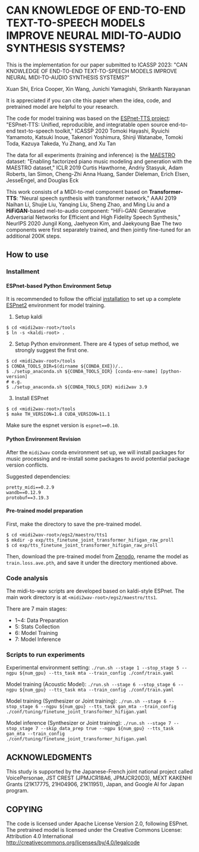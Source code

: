 # CAN KNOWLEDGE OF END-TO-END TEXT-TO-SPEECH MODELS IMPROVE NEURAL MIDI-TO-AUDIO SYNTHESIS SYSTEMS?

This is the implementation for our paper submitted to ICASSP 2023:
"CAN KNOWLEDGE OF END-TO-END TEXT-TO-SPEECH MODELS IMPROVE NEURAL MIDI-TO-AUDIO SYNTHESIS SYSTEMS?"

Xuan Shi, Erica Cooper, Xin Wang, Junichi Yamagishi, Shrikanth Narayanan

It is appreciated if you can cite this paper when the idea, code, and pretrained model are helpful to your research.

The code for model training was based on the [ESPnet-TTS project](https://github.com/espnet/espnet):
"ESPnet-TTS: Unified, reproducible, and integratable open source end-to-end text-to-speech toolkit," ICASSP 2020
Tomoki Hayashi, Ryuichi Yamamoto, Katsuki Inoue, Takenori Yoshimura, Shinji Watanabe, Tomoki Toda, Kazuya Takeda, Yu Zhang, and Xu Tan

The data for all experiments (training and inference) is the [MAESTRO](https://magenta.tensorflow.org/datasets/maestro) dataset:
"Enabling factorized piano music modeling and generation with the MAESTRO dataset," ICLR 2019
Curtis Hawthorne, Andriy Stasyuk, Adam Roberts, Ian Simon, Cheng-Zhi Anna Huang, Sander Dieleman, Erich Elsen, JesseEngel, and Douglas Eck

This work consists of a MIDI-to-mel component based on **Transformer-TTS**:
"Neural speech synthesis with transformer network," AAAI 2019
Naihan Li, Shujie Liu, Yanqing Liu, Sheng Zhao, and Ming Liu
and a **HiFiGAN**-based mel-to-audio component:
"HiFi-GAN: Generative Adversarial Networks for Efficient and High Fidelity Speech Synthesis," NeurIPS 2020
Jungil Kong, Jaehyeon Kim, and Jaekyoung Bae
The two components were first separately trained, and then jointly fine-tuned for an additional 200K steps.


## How to use

### Installment

#### ESPnet-based Python Environment Setup

It is recommended to follow the official [installation](https://espnet.github.io/espnet/installation.html) to set up a complete [ESPnet2](https://github.com/espnet/espnet) environment for model training.

1. Setup kaldi

```
$ cd <midi2wav-root>/tools
$ ln -s <kaldi-root> .
```

2. Setup Python environment. There are 4 types of setup method, we strongly suggest the first one.
```
$ cd <midi2wav-root>/tools
$ CONDA_TOOLS_DIR=$(dirname ${CONDA_EXE})/..
$ ./setup_anaconda.sh ${CONDA_TOOLS_DIR} [conda-env-name] [python-version]
# e.g.
$ ./setup_anaconda.sh ${CONDA_TOOLS_DIR} midi2wav 3.9
```

3. Install ESPnet
```
$ cd <midi2wav-root>/tools
$ make TH_VERSION=1.8 CUDA_VERSION=11.1
```
Make sure the espnet version is `espnet==0.10`.

#### Python Environment Revision

After the `midi2wav` conda environment set up, we will install packages for music processing and re-install some packages to avoid potential package version conflicts. 

Suggested dependencies:
```
pretty_midi==0.2.9
wandb==0.12.9
protobuf==3.19.3
```

#### Pre-trained model preparation

First, make the directory to save the pre-trained model.

```
$ cd <midi2wav-root>/egs2/maestro/tts1
$ mkdir -p exp/tts_finetune_joint_transformer_hifigan_raw_proll
$ cd exp/tts_finetune_joint_transformer_hifigan_raw_proll
```
Then, download the pre-trained model from [Zenodo](https://zenodo.org/record/7439325#.Y5pcAi8Rr0o), rename the model as `train.loss.ave.pth`, and save it under the directory mentioned above.


### Code analysis

The midi-to-wav scripts are developed based on kaldi-style ESPnet.  The main work directory is at `<midi2wav-root>/egs2/maestro/tts1`.

There are 7 main stages:
* 1~4:  Data Preparation
* 5: Stats Collection
* 6: Model Training
* 7: Model Inference

### Scripts to run experiments

Experimental environment setting:
`./run.sh --stage 1 --stop_stage 5 --ngpu ${num_gpu} --tts_task mta --train_config ./conf/train.yaml`

Model training (Acoustic Model):
`./run.sh --stage 6 --stop_stage 6 --ngpu ${num_gpu} --tts_task mta --train_config ./conf/train.yaml`

Model training (Synthesizer or Joint training):
`./run.sh --stage 6 --stop_stage 6 --ngpu ${num_gpu} --tts_task gan_mta --train_config ./conf/tuning/finetune_joint_transformer_hifigan.yaml`

Model inference (Synthesizer or Joint training):
`./run.sh --stage 7 --stop_stage 7 --skip_data_prep true --ngpu ${num_gpu} --tts_task gan_mta --train_config ./conf/tuning/finetune_joint_transformer_hifigan.yaml `

## ACKNOWLEDGMENTS
This study is supported by the Japanese-French joint national project called
VoicePersonae, JST CREST (JPMJCR18A6, JPMJCR20D3), MEXT KAKENHI Grants
(21K17775, 21H04906, 21K11951), Japan, and Google AI for Japan program.

## COPYING
The code is licensed under Apache License Version 2.0, following ESPnet.
The pretrained model is licensed under the Creative Commons License:
Attribution 4.0 International
http://creativecommons.org/licenses/by/4.0/legalcode 

